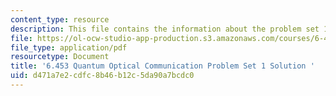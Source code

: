 ```yaml
---
content_type: resource
description: This file contains the information about the problem set 1 solution.
file: https://ol-ocw-studio-app-production.s3.amazonaws.com/courses/6-453-quantum-optical-communication-fall-2016/d471a7e2cdfc8b46b12c5da90a7bcdc0_MIT6_453F16_ps1_sol.pdf
file_type: application/pdf
resourcetype: Document
title: '6.453 Quantum Optical Communication Problem Set 1 Solution '
uid: d471a7e2-cdfc-8b46-b12c-5da90a7bcdc0
---
```

